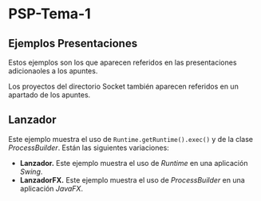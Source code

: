# PSP-Tema-1
## Ejemplos Presentaciones
Estos ejemplos son los que aparecen referidos en las presentaciones adicionaoles a los apuntes.

Los proyectos del directorio Socket también aparecen referidos en un apartado de los apuntes.

## Lanzador
Este ejemplo muestra el uso de ``Runtime.getRuntime().exec()`` y de la clase *ProcessBuilder*. Están las siguientes variaciones:

 - **Lanzador.** Este ejemplo muestra el uso de *Runtime* en una aplicación *Swing*.
 - **LanzadorFX.** Este ejemplo muestra el uso de *ProcessBuilder* en una aplicación *JavaFX*. 
<!--stackedit_data:
eyJoaXN0b3J5IjpbMTQ4MzgzNjI1MF19
-->
